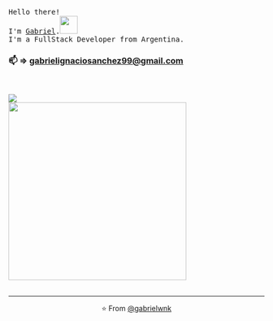 <p align:center>
  <br>
  <samp>Hello there!
    <br>
    I'm <a href="https://www.linkedin.com/in/gabriel-sanchez-8aa091226">Gabriel</a>.<samp><img src="https://i.pinimg.com/originals/a9/36/c2/a936c2d173cb4af7a620d41222ab856a.gif" width="35px" />
  <br>
    I'm a FullStack Developer from Argentina.
  <br>
    <h3> 📫 => <a href="mailto:gabrielignaciosanchez99@gmail.com">gabrielignaciosanchez99@gmail.com</a></h3>
  <br>
  <br>
  <img align="center" src="https://github-readme-stats.vercel.app/api/top-langs/?username=gabrielwnk&layout=compact" />
  <br>
  <img src="https://c.tenor.com/2uyENRmiUt0AAAAC/coding.gif" width="350" />
  <br>
  <br>

  
  
------------
<p align="center">⭐️ From <a href="https://github.com/gabrielwnk">@gabrielwnk</a></p>
</div>
